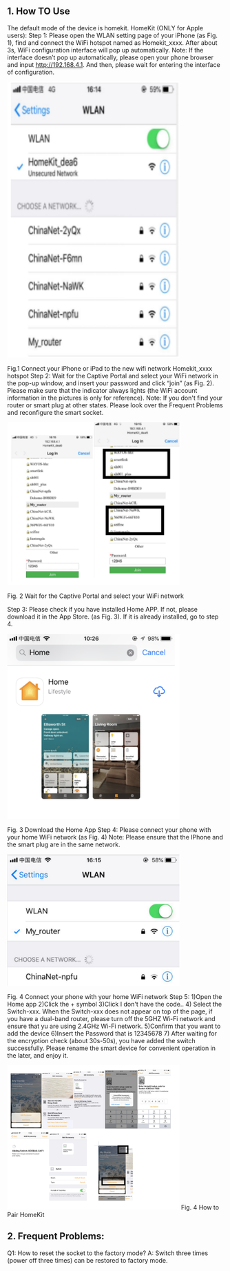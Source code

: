 ## 1. How TO Use

The default mode of the device is homekit.
HomeKit (ONLY for Apple users):
Step 1: Please open the WLAN setting page of your iPhone (as Fig. 1), find and connect the WiFi hotspot named as Homekit_xxxx. After about 3s, WiFi configuration interface will pop up automatically.
Note: If the interface doesn’t pop up automatically, please open your phone browser and input http://192.168.4.1. And then, please wait for entering the interface of configuration.

 <img src="../README_IMAGE/4.png" width="400" />
 
 Fig.1 Connect your iPhone or iPad to the new wifi network Homekit_xxxx hotspot
Step 2: Wait for the Captive Portal and select your WiFi network in the pop-up window, and insert your password and click “join” (as Fig. 2). Please make sure that the indicator always lights (the WiFi account information in the pictures is only for reference).
Note: If you don't find your router or smart plug at other states. Please look over the Frequent Problems and reconfigure the smart socket.

  <img src="../README_IMAGE/5.png" width="400" />

Fig. 2 Wait for the Captive Portal and select your WiFi network

Step 3: Please check if you have installed Home APP.
If not, please download it in the App Store. (as Fig. 3). If it is already installed, go to step 4.

  <img src="../README_IMAGE/6.png" width="400" />
  
Fig. 3 Download the Home App
Step 4: Please connect your phone with your home WiFi network (as Fig. 4)
Note: Please ensure that the IPhone and the smart plug are in the same network.

  <img src="../README_IMAGE/7.png" width="400" />
  
Fig. 4 Connect your phone with your home WiFi network
Step 5: 
1)Open the Home app
 2)Click the + symbol
 3)Click I don't have the code..
 4) Select the Switch-xxx. When the Switch-xxx does not appear on top of the page, if you have a dual-band router, please turn off the 5GHZ Wi-Fi network and ensure that yu are using 2.4GHz Wi-Fi network.
 5)Confirm that you want to add the device
 6)Insert the Password that is 12345678
 7) After waiting for the encryption check (about 30s-50s), you have added the switch successfully. Please rename the smart device for convenient operation in the later, and enjoy it.
 
  <img src="../README_IMAGE/8.png" width="400" />
  Fig. 4 How to Pair HomeKit
  
## 2. Frequent Problems:
Q1: How to reset the socket to the factory mode?
A: Switch three times (power off three times) can be restored to factory mode.
